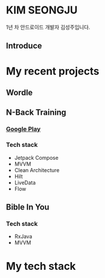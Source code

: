 # KIM SEONGJU

1년 차 안드로이드 개발자 김성주입니다.
## Introduce


# My recent projects
## Wordle

## N-Back Training
### [Google Play](https://play.google.com/store/apps/details?id=com.wing.tree.n.back.training)

### Tech stack
- Jetpack Compose
- MVVM
- Clean Architecture
- Hilt
- LiveData
- Flow

## Bible In You
### Tech stack
- RxJava
- MVVM

# My tech stack
